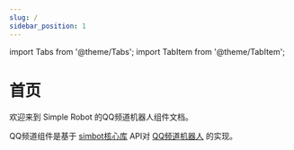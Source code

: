 ```yaml
---
slug: /
sidebar_position: 1
---
```


import Tabs from '@theme/Tabs';
import TabItem from '@theme/TabItem';

# 首页

欢迎来到 Simple Robot 的QQ频道机器人组件文档。

QQ频道组件是基于 [simbot核心库](https://github.com/simple-robot/simpler-robot) API对 [QQ频道机器人](https://bot.q.qq.com/wiki/develop/api/) 的实现。



